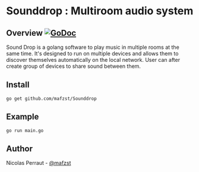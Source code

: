 # Sounddrop : Multiroom audio system

## Overview [![GoDoc](https://godoc.org/github.com/mafzst/Sounddrop?status.svg)](https://godoc.org/github.com/mafzst/Sounddrop)

Sound Drop is a golang software to play music in multiple rooms at the same time.
It's designed to run on multiple devices and allows them to discover themselves automatically on the local network.
User can after create group of devices to share sound between them.

## Install

```
go get github.com/mafzst/Sounddrop
```

## Example

```
go run main.go
```

## Author

Nicolas Perraut - [@mafzst](https://github.com/mafzst)
